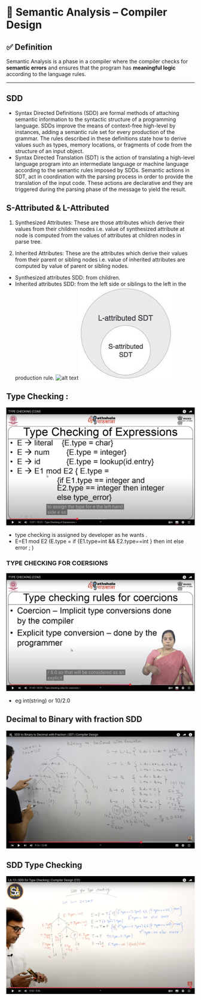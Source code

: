 # 📘 Semantic Analysis – Compiler Design

## ✅ Definition
Semantic Analysis is a phase in a compiler where the compiler checks for **semantic errors** and ensures that the program has **meaningful logic** according to the language rules.

---

## SDD
- Syntax Directed Definitions (SDD) are formal methods of attaching semantic information to the syntactic structure of a programming language. SDDs improve the means of context-free high-level by instances, adding a semantic rule set for every production of the grammar. The rules described in these definitions state how to derive values such as types, memory locations, or fragments of code from the structure of an input object.
- Syntax Directed Translation (SDT) is the action of translating a high-level language program into an intermediate language or machine language according to the semantic rules imposed by SDDs. Semantic actions in SDT, act in coordination with the parsing process in order to provide the translation of the input code. These actions are declarative and they are triggered during the parsing phase of the message to yield the result.


## S-Attributed & L-Attributed 
1. Synthesized Attributes: These are those attributes which derive their values from their children nodes i.e. value of synthesized attribute at node is computed from the values of attributes at children nodes in parse tree. 

2. Inherited Attributes: These are the attributes which derive their values from their parent or sibling nodes i.e. value of inherited attributes are computed by value of parent or sibling nodes. 

- Synthesized attributes SDD: from children.
- Inherited attributes SDD: from the left side or siblings to the left in the production rule.
![alt text](<Screenshot 2025-04-08 at 7.38.56 PM.png>)
![alt text](image.png)

## Type Checking :
![alt text](image-3.png)
- type checking is assigned by developer as he wants .
- E=E1 mod E2 (E.type = if {E1.type=int && E2.type==int } then int else error ; )

### TYPE CHECKING FOR COERSIONS
![alt text](image-4.png)
- eg int(string) or 10/2.0

## Decimal to Binary with fraction SDD 
![alt text](image-1.png)

## SDD Type Checking
![alt text](image-2.png)